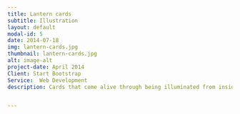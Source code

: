 ```yaml
---
title: Lantern cards
subtitle: Illustration
layout: default
modal-id: 5
date: 2014-07-18
img: lantern-cards.jpg
thumbnail: lantern-cards.jpg
alt: image-alt
project-date: April 2014
Client: Start Bootstrap
Service:  Web Development
description: Cards that come alive through being illuminated from inside, shining out through the image


---
```

